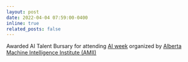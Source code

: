 ```yaml
---
layout: post
date: 2022-04-04 07:59:00-0400
inline: true
related_posts: false
---
```


Awarded AI Talent Bursary for attending [AI week](https://www.amii.ca/updates-insights/ai-week-may-24-2022) organized by [Alberta Machine Intelligence Institute (AMII)](https://www.amii.ca/)
